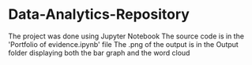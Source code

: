 # Data-Analytics-Repository
The project was done using Jupyter Notebook
The source code is in the 'Portfolio of evidence.ipynb' file
The .png of the output is in the Output folder displaying both the bar graph and the word cloud
